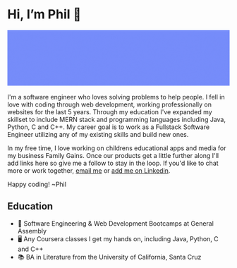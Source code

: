 <html>
<body>
  <h1>Hi, I’m Phil 👋 </h1>
  <img src="/github-profile-banner.gif" alt="Image that reads "Phil Garbrecht, Software Engineer, Java, Python, C, C++, Javascript, CSS, HTML">
  <p>I'm a software engineer who loves solving problems to help people. I fell in love with coding through web development, working professionally on websites for the last 5 years. Through my education I've expanded my skillset to include MERN stack and programming languages including Java, Python, C and C++. My career goal is to work as a Fullstack Software Engineer utilizing any of my existing skills and build new ones.</p>
  <p>In my free time, I love working on childrens educational apps and media for my business Family Gains. Once our products get a little further along I'll add links here so give me a follow to stay in the loop. If you'd like to chat more or work together, <a href = "mailto: philgarbrecht@gmail.com">email me</a> or <a href="https://www.linkedin.com/in/philgarbrecht/">add me on Linkedin</a>.</p> 
  <p>Happy coding! ~Phil</p>                                                                                                                               
  <h2>Education</h2>                                                                                                                   
  <ul>
<li>🥾 Software Engineering & Web Development Bootcamps at General Assembly</li>
<li>🖥️ Any Coursera classes I get my hands on, including Java, Python, C and C++</li>
<li>📚 BA in Literature from the University of California, Santa Cruz</li>
  </ul>
  </body>
</html>

